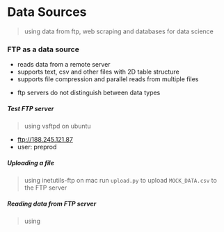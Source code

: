 # Data Sources
> using data from ftp, web scraping and databases for data science

### FTP as a data source
+ reads data from a remote server
+ supports text, csv and other files with 2D table structure
+ supports file compression and parallel reads from multiple files

- ftp servers do not distinguish between data types

##### Test FTP server
> using vsftpd on ubuntu
- ftp://188.245.121.87
- user: preprod

##### Uploading a file
> using inetutils-ftp on mac
run `upload.py` to upload `MOCK_DATA.csv` to the FTP server

##### Reading data from FTP server
> using 
